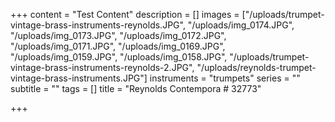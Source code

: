 +++
content = "Test Content"
description = []
images = ["/uploads/trumpet-vintage-brass-instruments-reynolds.JPG", "/uploads/img_0174.JPG", "/uploads/img_0173.JPG", "/uploads/img_0172.JPG", "/uploads/img_0171.JPG", "/uploads/img_0169.JPG", "/uploads/img_0159.JPG", "/uploads/img_0158.JPG", "/uploads/trumpet-vintage-brass-instruments-reynolds-2.JPG", "/uploads/reynolds-trumpet-vintage-brass-instruments.JPG"]
instruments = "trumpets"
series = ""
subtitle = ""
tags = []
title = "Reynolds Contempora # 32773"

+++
